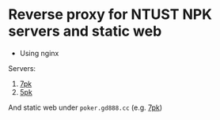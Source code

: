 # Reverse proxy for NTUST NPK servers and static web

- Using nginx

Servers:
1. [7pk](https://gitlab.com/squaresun/go-ntust)
2. [5pk](https://gitlab.com/squaresun/go-5pk)

And static web under `poker.gd888.cc` (e.g. [7pk](https://poker.gd888.cc/7pk))
